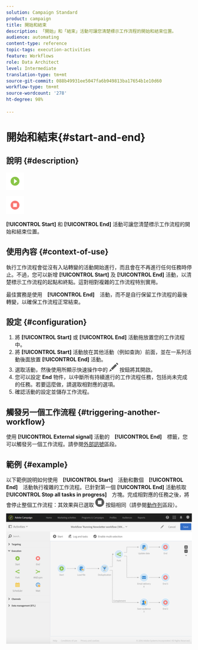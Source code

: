 ```yaml
---
solution: Campaign Standard
product: campaign
title: 開始和結束
description: 「開始」和「結束」活動可讓您清楚標示工作流程的開始和結束位置。
audience: automating
content-type: reference
topic-tags: execution-activities
feature: Workflows
role: Data Architect
level: Intermediate
translation-type: tm+mt
source-git-commit: 088b49931ee5047fa6b949813ba17654b1e10d60
workflow-type: tm+mt
source-wordcount: '278'
ht-degree: 98%

---
```



# 開始和結束{#start-and-end}

## 說明 {#description}

![](assets/start.png)

![](assets/end.png)

**[!UICONTROL Start]** 和 **[!UICONTROL End]** 活動可讓您清楚標示工作流程的開始和結束位置。

## 使用內容 {#context-of-use}

執行工作流程會從沒有入站轉變的活動開始進行，而且會在不再進行任何任務時停止。不過，您可以新增 **[!UICONTROL Start]** 及 **[!UICONTROL End]** 活動，以清楚標示工作流程的起點和終點。這對相對複雜的工作流程特別實用。

最佳實務是使用　**[!UICONTROL End]**　活動，而不是自行保留工作流程的最後轉變，以確保工作流程正常結束。

## 設定 {#configuration}

1. 將 **[!UICONTROL Start]** 或 **[!UICONTROL End]** 活動拖放置您的工作流程中。
1. 將 **[!UICONTROL Start]** 活動放在其他活動（例如查詢）前面，並在一系列活動後面放置 **[!UICONTROL End]** 活動。
1. 選取活動，然後使用所顯示快速操作中的 ![](assets/edit_darkgrey-24px.png) 按鈕將其開啟。
1. 您可以設定 **End** 物件，以中斷所有持續進行的工作流程任務，包括尚未完成的任務。若要這麼做，請選取相對應的選項。
1. 確認活動的設定並儲存工作流程。

## 觸發另一個工作流程 {#triggering-another-workflow}

使用 **[!UICONTROL External signal]** 活動的　**[!UICONTROL End]**　標籤，您可以觸發另一個工作流程。請參閱[外部訊號](../../automating/using/external-signal.md)區段。

## 範例 {#example}

以下範例說明如何使用　**[!UICONTROL Start]**　活動和數個　**[!UICONTROL End]**　活動執行複雜的工作流程。已針對第一個 **[!UICONTROL End]** 活動核取　**[!UICONTROL Stop all tasks in progress]**　方塊。完成相對應的任務之後，將會停止整個工作流程：其效果與已選取 ![](assets/stop_darkgrey-24px.png) 按鈕相同（請參閱[動作列](../../automating/using/workflow-interface.md#action-bar)區段）。

![](assets/wkf_start_end_example.png)

